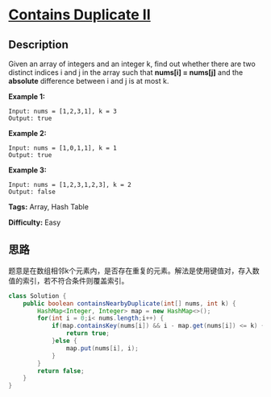 # [Contains Duplicate II][title]

## Description

Given an array of integers and an integer k, find out whether there are two distinct indices i and j in the array such that **nums[i] = nums[j]** and the **absolute** difference between i and j is at most k.

**Example 1:**

```
Input: nums = [1,2,3,1], k = 3
Output: true
```

**Example 2:**

```
Input: nums = [1,0,1,1], k = 1
Output: true
```

**Example 3:**

```
Input: nums = [1,2,3,1,2,3], k = 2
Output: false
```

**Tags:** Array, Hash Table

**Difficulty:** Easy

## 思路

题意是在数组相邻k个元素内，是否存在重复的元素。解法是使用键值对，存入数值的索引，若不符合条件则覆盖索引。

``` java
class Solution {
    public boolean containsNearbyDuplicate(int[] nums, int k) {
        HashMap<Integer, Integer> map = new HashMap<>();
        for(int i = 0;i< nums.length;i++) {
            if(map.containsKey(nums[i]) && i - map.get(nums[i]) <= k) {
                return true;
            }else {
                map.put(nums[i], i);
            }
        }
        return false;
    }
}
```

[title]: https://leetcode.com/problems/contains-duplicate-ii
